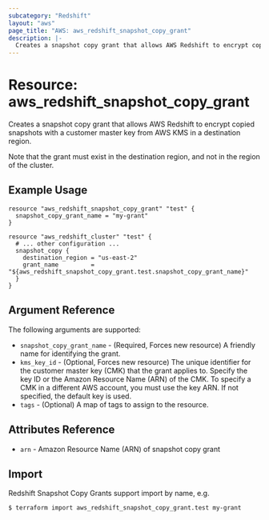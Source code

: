 ```yaml
---
subcategory: "Redshift"
layout: "aws"
page_title: "AWS: aws_redshift_snapshot_copy_grant"
description: |-
  Creates a snapshot copy grant that allows AWS Redshift to encrypt copied snapshots with a customer master key from AWS KMS in a destination region.
---
```


# Resource: aws_redshift_snapshot_copy_grant

Creates a snapshot copy grant that allows AWS Redshift to encrypt copied snapshots with a customer master key from AWS KMS in a destination region.

Note that the grant must exist in the destination region, and not in the region of the cluster.

## Example Usage

```hcl
resource "aws_redshift_snapshot_copy_grant" "test" {
  snapshot_copy_grant_name = "my-grant"
}

resource "aws_redshift_cluster" "test" {
  # ... other configuration ...
  snapshot_copy {
    destination_region = "us-east-2"
    grant_name         = "${aws_redshift_snapshot_copy_grant.test.snapshot_copy_grant_name}"
  }
}
```

## Argument Reference

The following arguments are supported:

* `snapshot_copy_grant_name` - (Required, Forces new resource) A friendly name for identifying the grant.
* `kms_key_id` - (Optional, Forces new resource) The unique identifier for the customer master key (CMK) that the grant applies to. Specify the key ID or the Amazon Resource Name (ARN) of the CMK. To specify a CMK in a different AWS account, you must use the key ARN. If not specified, the default key is used.
* `tags` - (Optional) A map of tags to assign to the resource.

## Attributes Reference

* `arn` - Amazon Resource Name (ARN) of snapshot copy grant

## Import

Redshift Snapshot Copy Grants support import by name, e.g.

```console
$ terraform import aws_redshift_snapshot_copy_grant.test my-grant
```

